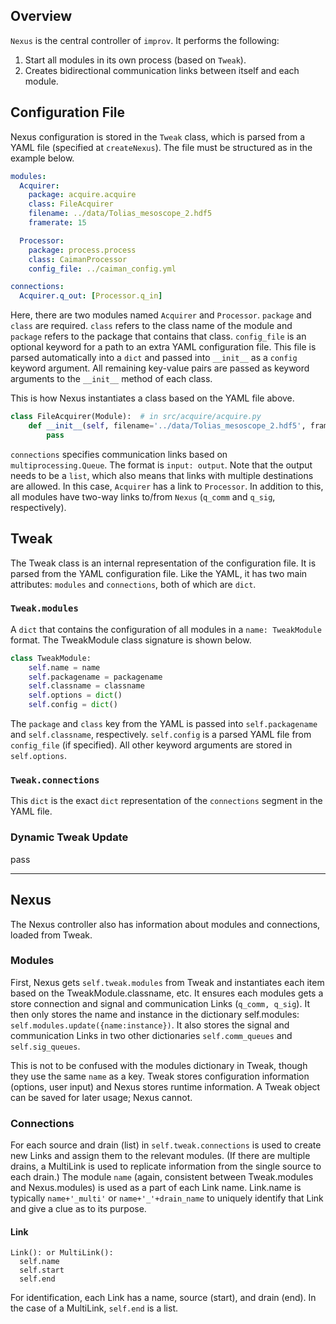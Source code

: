 ## Overview
`Nexus` is the central controller of `improv`. It performs the following:
1. Start all modules in its own process (based on `Tweak`).
2. Creates bidirectional communication links between itself and each module.

## Configuration File
Nexus configuration is stored in the `Tweak` class, which is parsed from a YAML file (specified at `createNexus`). The file must be structured as in the example below.

```yaml
modules:
  Acquirer:
    package: acquire.acquire
    class: FileAcquirer
    filename: ../data/Tolias_mesoscope_2.hdf5
    framerate: 15

  Processor:
    package: process.process
    class: CaimanProcessor
    config_file: ../caiman_config.yml

connections:
  Acquirer.q_out: [Processor.q_in]
```
Here, there are two modules named `Acquirer` and `Processor`. `package` and `class` are required. `class` refers to the class name of the module and `package` refers to the package that contains that class. `config_file` is an optional keyword for a path to an extra YAML configuration file. This file is parsed automatically into a `dict` and passed into `__init__` as a `config` keyword argument. All remaining key-value pairs are passed as keyword arguments to the `__init__` method of each class. 

This is how Nexus instantiates a class based on the YAML file above.
```python
class FileAcquirer(Module):  # in src/acquire/acquire.py
    def __init__(self, filename='../data/Tolias_mesoscope_2.hdf5', framerate=15):
        pass
```

`connections` specifies communication links based on `multiprocessing.Queue`. The format is `input: output`. Note that the output needs to be a `list`, which also means that links with multiple destinations are allowed. In this case, `Acquirer` has a link to `Processor`. In addition to this, all modules have two-way links to/from `Nexus` (`q_comm` and `q_sig`, respectively).

## Tweak
The Tweak class is an internal representation of the configuration file. It is parsed from the YAML configuration file. Like the YAML, it has two main attributes: `modules` and `connections`, both of which are `dict`.

### `Tweak.modules`
A `dict` that contains the configuration of all modules in a `name: TweakModule` format. The TweakModule class signature is shown below.

```python
class TweakModule:
    self.name = name
    self.packagename = packagename
    self.classname = classname
    self.options = dict()
    self.config = dict()
```
The `package` and `class` key from the YAML is passed into `self.packagename` and `self.classname`, respectively. `self.config` is a parsed YAML file from `config_file` (if specified). All other keyword arguments are stored in `self.options`.

### `Tweak.connections`
This `dict` is the exact `dict` representation of the `connections` segment in the YAML file.

### Dynamic Tweak Update
pass

----------------------------------
## Nexus
The Nexus controller also has information about modules and connections, loaded from Tweak. 

### Modules
First, Nexus gets `self.tweak.modules` from Tweak and instantiates each item based on the TweakModule.classname, etc. It ensures each modules gets a store connection and signal and communication Links (`q_comm, q_sig`).
It then only stores the name and instance in the dictionary self.modules: `self.modules.update({name:instance})`.
It also stores the signal and communication Links in two other dictionaries `self.comm_queues` and `self.sig_queues`.

This is not to be confused with the modules dictionary in Tweak, though they use the same `name` as a key. Tweak stores configuration information (options, user input) and Nexus stores runtime information. A Tweak object can be saved for later usage; Nexus cannot.  

### Connections
For each source and drain (list) in `self.tweak.connections` is used to create new Links and assign them to the relevant modules. 
(If there are multiple drains, a MultiLink is used to replicate information from the single source to each drain.)
The module `name` (again, consistent between Tweak.modules and Nexus.modules) is used as a part of each Link name. Link.name is typically `name+'_multi'` or `name+'_'+drain_name` to uniquely identify that Link and give a clue as to its purpose. 

#### Link
```
Link(): or MultiLink():
  self.name
  self.start
  self.end
```
For identification, each Link has a name, source (start), and drain (end). In the case of a MultiLink, `self.end` is a list.

 